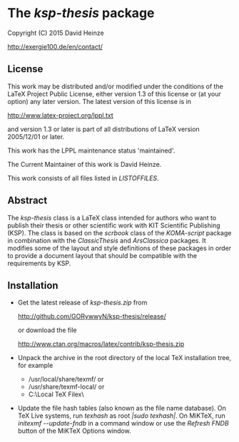 # The *ksp-thesis* package

Copyright (C) 2015 David Heinze

http://exergie100.de/en/contact/


## License

This work may be distributed and/or modified under the conditions of the LaTeX 
Project Public License, either version 1.3 of this license or (at your option) 
any later version. The latest version of this license is in

http://www.latex-project.org/lppl.txt

and version 1.3 or later is part of all distributions of LaTeX version 
2005/12/01 or later.

This work has the LPPL maintenance status 'maintained'.

The Current Maintainer of this work is David Heinze.

This work consists of all files listed in *LISTOFFILES*.


## Abstract

The *ksp-thesis* class is a LaTeX class intended for authors who want to publish 
their thesis or other scientific work with KIT Scientific Publishing (KSP). The 
class is based on the *scrbook* class of the *KOMA-script* package in 
combination with the *ClassicThesis* and *ArsClassica* packages. It modifies 
some of the layout and style definitions of these packages in order to provide 
a document layout that should be compatible with the requirements by KSP.

## Installation

- Get the latest release of *ksp-thesis.zip* from

  http://github.com/GORywwyN/ksp-thesis/release/

  or download the file

  http://www.ctan.org/macros/latex/contrib/ksp-thesis.zip

- Unpack the archive in the root directory of the local TeX installation tree, 
  for example
  - /usr/local/share/texmf/ or
  - /usr/share/texmf-local/ or
  - C:\Local TeX Filex\
- Update the file hash tables (also known as the file name database).
  On TeX Live systems, run *texhash* as root *|sudo texhash|*. On MiKTeX, run 
  *initexmf --update-fndb* in a command window or use the *Refresh FNDB* 
  button of the MiKTeX Options window.